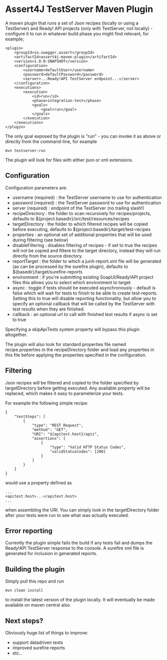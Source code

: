 # Assert4J TestServer Maven Plugin

A maven plugin that runs a set of Json recipes (locally or using a TestServer) and Ready! API projects (only with TestServer, not locally) - 
configure it to run in whatever build phase you might find relevant, for example;

```
<plugin>
    <groupId>io.swagger.assert</groupId>
    <artifactId>assert4j-maven-plugin</artifactId>
    <version>1.0.0-SNAPSHOT</version>
    <configuration>
        <username>defaultUser</username>
        <password>defaultPassword</password>
        <server>...Ready!API TestServer endpoint...</server>
    </configuration>
    <executions>
        <execution>
            <id>run</id>
            <phase>integration-test</phase>
            <goals>
                <goal>run</goal>
            </goals>
        </execution>
    </executions>
</plugin>
```

The only goal exposed by the plugin is "run" - you can invoke it as above or directly from the command-line, for example

```
mvn testserver:run 
```

The plugin will look for files with either json or xml extensions.

## Configuration

Configuration parameters are:

* username (required) : the TestServer username to use for authentication
* password (required) : the TestServer password to use for authentication
* server (required) : endpoint of the TestServer (no trailing slash!)
* recipeDirectory : the folder to scan recursively for recipes/projects, defaults to ${project.basedir}/src/test/resources/recipes
* targetDirectory : the folder to which filtered recipes will be copied before executing, defaults
to ${project.basedir}/target/test-recipes
* properties : an optional set of additional properties that will be used during filtering (see below)
* disableFiltering : disables filtering of recipes - if set to true the recipes will not be copied and filtere
to the target directory, instead they will run directly from the source directory.
* reportTarget : the folder to which a junit-report.xml file will be generated (as can be processed by 
the surefire plugin), defaults to ${basedir}/target/surefire-reports
* environment : if you're submitting existing SoapUI/Ready!API project files this allows you to select which environment 
to target
* async : toggle if tests should be executed asynchronously - default is false which will wait for tests to finish 
 to be able to create test-reports. Setting this to true will disable reporting functionality, but allow you 
to specify an optional callback that will be called by the TestServer with test results when they are finished.
* callback : an optional url to call with finished test results if async is set to true 

Specifying a skipApiTests system property will bypass this plugin altogether.

The plugin will also look for standard properties file named recipe.properties in the recipeDirectory folder and
load any properties in this file before applying the properties specified in the configuration.

## Filtering

Json recipes will be filtered and copied to the folder specified by targetDirectory before getting executed. 
Any available property will be replaced, which makes it easy to parameterize your tests.

For example the following simple recipe:

```
{
    "testSteps": [
        {
            "type": "REST Request",
            "method": "GET",
            "URI": "${apitest.host}/apis",
            "assertions": [
                {
                    "type": "Valid HTTP Status Codes",
                    "validStatusCodes": [200]
                }
            ]
        }
    ]
}
```

would use a property defined as 

```
...
<apitest.host>...</apitest.host>
...
```              

when assembling the URI. You can simply look in the targetDirectory folder after your tests were run to see what was 
actually executed.

## Error reporting

Currently the plugin simple fails the build if any tests fail and dumps the Ready!API TestServer 
response to the console. A surefire xml file is generated for inclusion in generated reports.

## Building the plugin

Simply pull this repo and run 

```
mvn clean install
```

to install the latest version of the plugin locally. It will eventually be made available on maven central also.


## Next steps?

Obviously huge list of things to improve:
- support datadriven tests
- improved surefire reports
- etc..
